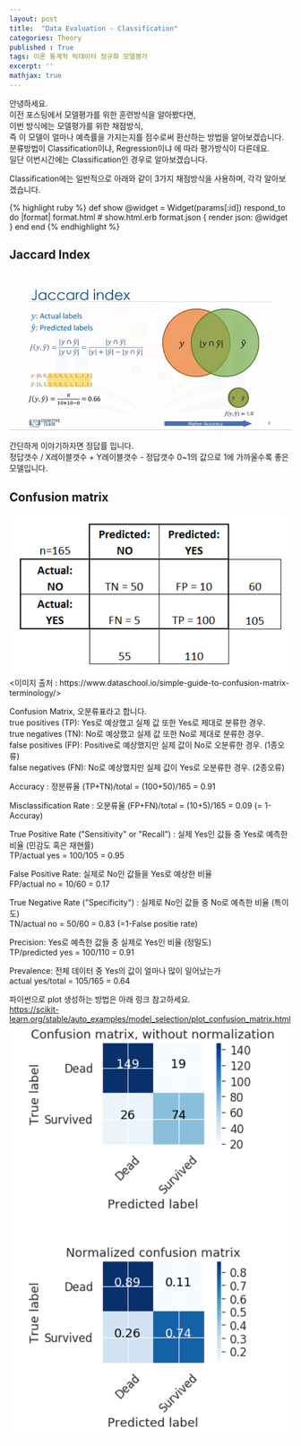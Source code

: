 ```yaml
---
layout: post
title:  "Data Evaluation - Classification"
categories: Theory
published : True
tags: 이론 통계학 빅데이터 정규화 모델평가
excerpt: ''
mathjax: true
---
```


안녕하세요.  
이전 포스팅에서 모델평가를 위한 훈련방식을 알아봤다면,  
이번 방식에는 모델평가를 위한 채점방식,  
즉 이 모델이 얼마나 예측률을 가지는지를 점수로써 환산하는 방법을 알아보겠습니다.  
분류방법이 Classification이냐, Regression이냐 에 따라 평가방식이 다른데요.  
일단 이번시간에는 Classification인 경우로 알아보겠습니다. 

Classification에는 일반적으로 아래와 같이 3가지 채점방식을 사용하며, 각각 알아보겠습니다.  


{% highlight ruby %}
def show
  @widget = Widget(params[:id])
  respond_to do |format|
    format.html # show.html.erb
    format.json { render json: @widget }
  end
end
{% endhighlight %}

## Jaccard Index
<img src = "/images/evaluation-jaccard.jpg" width="600">  
  
간단하게 이야기하자면 정답률 입니다.  
정답갯수 / X레이블갯수 + Y레이블갯수 - 정답갯수 
0~1의 값으로 1에 가까울수록 좋은 모델입니다.  




## Confusion matrix  

<img src = "/images/modelevaluation-2.png" width="600">  
<이미지 출처 : https://www.dataschool.io/simple-guide-to-confusion-matrix-terminology/>   

Confusion Matrix, 오분류표라고 합니다.  
true positives (TP): Yes로 예상했고 실제 값 또한 Yes로 제대로 분류한 경우.  
true negatives (TN): No로 예상했고 실제 값 또한 No로 제대로 분류한 경우.  
false positives (FP): Positive로 예상했지만 실제 값이 No로 오분류한 경우. (1종오류)  
false negatives (FN): No로 예상했지만 실제 값이 Yes로 오분류한 경우. (2종오류)  

Accuracy : 정분류율
(TP+TN)/total = (100+50)/165 = 0.91  

Misclassification Rate : 오분류율
(FP+FN)/total = (10+5)/165 = 0.09  (= 1-Accuray)  

True Positive Rate ("Sensitivity" or "Recall") : 실제 Yes인 값들 중 Yes로 예측한 비율 (민감도 혹은 재현률)  
TP/actual yes = 100/105 = 0.95  

False Positive Rate: 실제로 No인 값들을 Yes로 예상한 비율  
FP/actual no = 10/60 = 0.17  

True Negative Rate ("Specificity") : 실제로 No인 값들 중 No로 예측한 비율 (특이도)  
TN/actual no = 50/60 = 0.83 (=1-False positie rate)  

Precision: Yes로 예측한 값들 중 실제로 Yes인 비율 (정밀도)  
TP/predicted yes = 100/110 = 0.91  

Prevalence: 전체 데이터 중 Yes의 값이 얼마나 많이 일어났는가  
actual yes/total = 105/165 = 0.64  

파이썬으로 plot 생성하는 방법은 아래 링크 참고하세요.  
https://scikit-learn.org/stable/auto_examples/model_selection/plot_confusion_matrix.html  
<img src = "/images/modelevaluation-3.png" width="600">  
